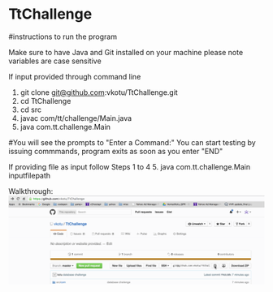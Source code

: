 # TtChallenge
#instructions to run the program

Make sure to have Java and Git installed on your machine
please note variables are case sensitive

If input provided through command line

1. git clone git@github.com:vkotu/TtChallenge.git
2. cd TtChallenge
3. cd src
4. javac com/tt/challenge/Main.java
5. java com.tt.challenge.Main

#You will see the prompts to  "Enter a Command:"
You can start testing by issuing commmands, program exits as soon as you enter "END"

If providing file as input
follow Steps 1 to 4 
5. java com.tt.challenge.Main inputfilepath

Walkthrough:<br/>
![Video Walkthrough](walkthrough.gif)



